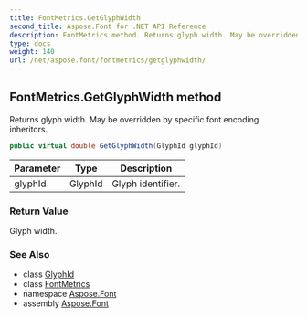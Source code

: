 ```yaml
---
title: FontMetrics.GetGlyphWidth
second_title: Aspose.Font for .NET API Reference
description: FontMetrics method. Returns glyph width. May be overridden by specific font encoding inheritors
type: docs
weight: 140
url: /net/aspose.font/fontmetrics/getglyphwidth/
---
```

## FontMetrics.GetGlyphWidth method

Returns glyph width. May be overridden by specific font encoding inheritors.

```csharp
public virtual double GetGlyphWidth(GlyphId glyphId)
```

| Parameter | Type | Description |
| --- | --- | --- |
| glyphId | GlyphId | Glyph identifier. |

### Return Value

Glyph width.

### See Also

* class [GlyphId](../../../aspose.font.glyphs/glyphid/)
* class [FontMetrics](../)
* namespace [Aspose.Font](../../fontmetrics/)
* assembly [Aspose.Font](../../../)


